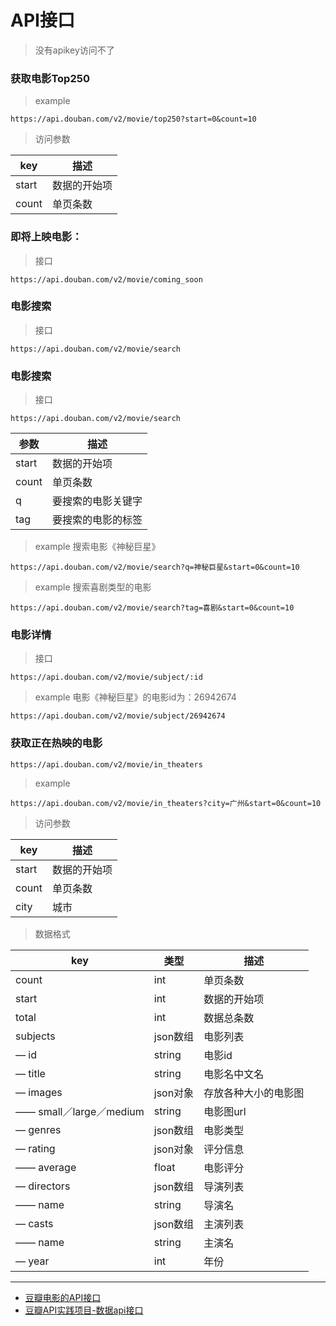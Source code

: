 # API接口

> 没有apikey访问不了

### 获取电影Top250

>example

`https://api.douban.com/v2/movie/top250?start=0&count=10`

>访问参数

key|描述
---|---
start | 数据的开始项
count| 单页条数


### 即将上映电影：

>接口

`https://api.douban.com/v2/movie/coming_soon`

### 电影搜索

>接口

`https://api.douban.com/v2/movie/search`

### 电影搜索

>接口

`https://api.douban.com/v2/movie/search`



参数|描述
---|---
start | 数据的开始项
count | 单页条数
q | 要搜索的电影关键字
tag | 要搜索的电影的标签

>example 搜索电影《神秘巨星》

`https://api.douban.com/v2/movie/search?q=神秘巨星&start=0&count=10`

>example 搜索喜剧类型的电影

`https://api.douban.com/v2/movie/search?tag=喜剧&start=0&count=10`


### 电影详情

>接口

`https://api.douban.com/v2/movie/subject/:id`

>example 电影《神秘巨星》的电影id为：26942674

`https://api.douban.com/v2/movie/subject/26942674`

### 获取正在热映的电影

`https://api.douban.com/v2/movie/in_theaters`

>example

`https://api.douban.com/v2/movie/in_theaters?city=广州&start=0&count=10`

>访问参数

key|描述
---|---
start | 数据的开始项
count | 单页条数
city | 城市

>数据格式

key	| 类型	|描述
---|---|---
count	    | int	| 单页条数
start	    | int	| 数据的开始项
total	    | int	| 数据总条数
subjects	| json数组	| 电影列表
— id	    | string	| 电影id
— title	  | string	| 电影名中文名
— images	| json对象	| 存放各种大小的电影图
—— small／large／medium	|string	|电影图url
— genres	| json数组| 	电影类型
— rating	| json对象	| 评分信息
—— average	| float	| 电影评分
— directors	| json数组	| 导演列表
—— name	| string	| 导演名
— casts	| json数组	| 主演列表
—— name	| string	| 主演名
— year	| int	| 年份

--------------------- 

- [豆瓣电影的API接口](https://blog.csdn.net/IT_czh/article/details/85617835)
- [豆瓣API实践项目-数据api接口](https://blog.csdn.net/mario_faker/article/details/79618235)